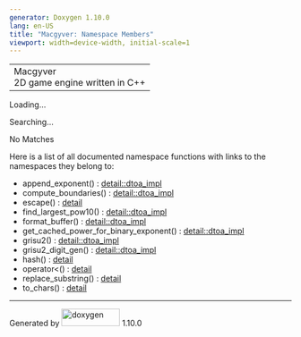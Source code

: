 ```yaml
---
generator: Doxygen 1.10.0
lang: en-US
title: "Macgyver: Namespace Members"
viewport: width=device-width, initial-scale=1
---
```


<div id="top">

<div id="titlearea">

<table data-cellspacing="0" data-cellpadding="0">
<colgroup>
<col style="width: 100%" />
</colgroup>
<tbody>
<tr id="projectrow" class="odd">
<td id="projectalign"><div id="projectname">
Macgyver
</div>
<div id="projectbrief">
2D game engine written in C++
</div></td>
</tr>
</tbody>
</table>

</div>

<div id="main-nav">

</div>

</div>

<div id="MSearchSelectWindow"
onmouseover="return searchBox.OnSearchSelectShow()"
onmouseout="return searchBox.OnSearchSelectHide()"
onkeydown="return searchBox.OnSearchSelectKey(event)">

</div>

<div id="MSearchResultsWindow">

<div id="MSearchResults">

<div class="SRPage">

<div id="SRIndex">

<div id="SRResults">

</div>

<div id="Loading" class="SRStatus">

Loading...

</div>

<div id="Searching" class="SRStatus">

Searching...

</div>

<div id="NoMatches" class="SRStatus">

No Matches

</div>

</div>

</div>

</div>

</div>

<div class="contents">

<div class="textblock">

Here is a list of all documented namespace functions with links to the
namespaces they belong to:

</div>

- append_exponent() : <a
  href="namespacedetail_1_1dtoa__impl.html#aec9f6655c3b629aeb0e8c887aea5da87"
  class="el">detail::dtoa_impl</a>
- compute_boundaries() : <a
  href="namespacedetail_1_1dtoa__impl.html#a6a5ccf11847aab7a0f42f587b33935df"
  class="el">detail::dtoa_impl</a>
- escape() : <a href="namespacedetail.html#af2a9ce4740e0b45d33129e2c8e53a0a8"
  class="el">detail</a>
- find_largest_pow10() : <a
  href="namespacedetail_1_1dtoa__impl.html#a04eb234a28617519974fc962cd4da666"
  class="el">detail::dtoa_impl</a>
- format_buffer() : <a
  href="namespacedetail_1_1dtoa__impl.html#afab91abfdd1cdf43cc2fcd5b9c4a7456"
  class="el">detail::dtoa_impl</a>
- get_cached_power_for_binary_exponent() : <a
  href="namespacedetail_1_1dtoa__impl.html#a29ae6574f6be09a5c8ab08da9a3f71b4"
  class="el">detail::dtoa_impl</a>
- grisu2() : <a
  href="namespacedetail_1_1dtoa__impl.html#ad549352ed1a9676a092d143a2daa3dee"
  class="el">detail::dtoa_impl</a>
- grisu2_digit_gen() : <a
  href="namespacedetail_1_1dtoa__impl.html#ae877aa13ab872c99a1c614e5e1524807"
  class="el">detail::dtoa_impl</a>
- hash() : <a href="namespacedetail.html#a9dd43d16a6a490b032ceaca358755a29"
  class="el">detail</a>
- operator\<() : <a href="namespacedetail.html#aac7ca91589afb0bad68baec5949daaa2"
  class="el">detail</a>
- replace_substring() : <a href="namespacedetail.html#a6fd295e53b1dd4f46e235e6afee26d5e"
  class="el">detail</a>
- to_chars() : <a href="namespacedetail.html#a3f0588f1a546b169113e6e1e293168f4"
  class="el">detail</a>

</div>

------------------------------------------------------------------------

<span class="small">Generated
by [<img src="doxygen.svg" class="footer" width="104" height="31"
alt="doxygen" />](https://www.doxygen.org/index.html) 1.10.0</span>

